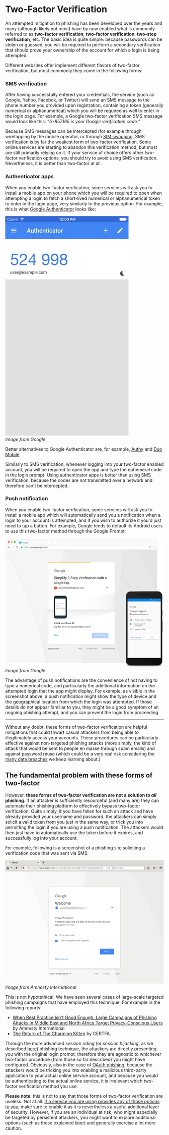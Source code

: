 # Two-Factor Verification

An attempted mitigation to phishing has been developed over the years and many (although likely not most) have by now enabled what is commonly referred to as **two-factor verification**, **two-factor verification**, **two-step verification**, etc. The basic idea is quite simple: because passwords can be stolen or guessed, you will be required to perform a secondary verification that should prove your ownership of the account for which a login is being attempted.

Different websites offer implement different flavors of two-factor verification, but most commonly they come in the following forms:

### SMS verification

After having successfully entered your credentials, the service (such as Google, Yahoo, Facebok, or Twitter) will send an SMS message to the phone number you provided upon registration, containing a token (generally numerical or alphanumerical) which you will be required as well to enter in the login page. For example, a Google two-factor verification SMS message would look like this: "*G-857165 is your Google verification code."*

Because SMS messages can be intercepted (for example through wiretapping by the mobile operator, or through [SIM swapping](https://www.vice.com/en_us/article/zm8a9y/how-to-protect-yourself-from-sim-swapping-hacks), SMS verification is by far the weakest form of two-factor verification. Some online services are starting to abandon this verification method, but most are still primarily relying on it. If your service of choice offers other two-factor verification options, you should try to avoid using SMS verification. Nevertheless, it is better than two-factor at all.

### Authenticator apps

When you enable two-factor verification, some services will ask you to install a mobile app on your phone which you will be required to open when attempting a login to fetch a short-lived numerical or alphanumerical token to enter in the login page, very similarly to the previous option. For example, this is what [Google Authenticator](https://google-authenticator.com/) looks like:

![](img/google-authenticator.png)  
*Image from Google*

Better alternatives to Google Authenticator are, for example, [Authy](https://authy.com/) and [Duo Mobile](https://duo.com/product/trusted-users/two-factor-authentication/duo-mobile).

Similarly to SMS verification, whenever logging into your two-factor enabled account, you will be required to open the app and type the ephemeral code in the login prompt. Using authenticator apps is better than using SMS verification, because the codes are not transmitted over a network and therefore can't be intercepted.

### Push notification

When you enable two-factor verification, some services will ask you to install a mobile app which will automatically send you a notification when a login to your account is attempted, and if you wish to authorize it you'd just need to tap a button. For example, Google tends to default its Android users to use this two-factor method through the Google Prompt:

![](img/google-prompt.png)  
*Image from Google*

The advantage of push notifications are the convenience of not having to type a numerical code, and particularly the additional information on the attempted login that the app might display. For example, as visible in the screenshot above, a push notification might show the type of device and the geographical location from which the login was attempted. If those details do not appear familiar to you, they might be a good symptom of an ongoing phishing attempt, and you can prevent the login from proceeding

---

Without any doubt, these forms of two-factor verification are helpful mitigations that could thwart casual attackers from being able to illegitimately access your accounts. These procedures can be particularly effective against non-targeted phishing attacks (more simply, the kind of attack that would be sent to people en masse through spam emails) and against password reuse (which could be a very real risk considering the [many data breaches](https://www.haveibeenpwned.com) we keep learning about.)

## The fundamental problem with these forms of two-factor

However, **these forms of two-factor verification are not a solution to *all* phishing**. If an attacker is sufficiently resourceful (and many are) they can automate their phishing platform to effectively bypass two-factor verification. Quite simply, if you have fallen for such an attack and have already provided your username and password, the attackers can simply solicit a valid token from you just in the same way, or trick you into permitting the login if you are using a push notification. The attackers would then just have to automatically use the token before it expires, and successfully log into your account.

For example, following is a screenshot of a phishing site soliciting a verification code that was sent via SMS:

![](img/gmail-2fa.png)  
*Image from Amnesty International*

This is not hypotethical. We have seen several cases of large-scale targeted phishing campaigns that have employed this technique. For example in the following reports:

- [When Best Practice Isn't Good Enough: Large Campaigns of Phishing Attacks in Middle East and North Africa Target Privacy-Conscious Users](https://www.amnesty.org/en/latest/research/2018/12/when-best-practice-is-not-good-enough/) by Amnesty International
- [The Return of The Charming Kitten](https://blog.certfa.com/posts/the-return-of-the-charming-kitten/) by CERTFA.

Through the more advanced *session riding* (or *session hijacking*, as we described [here](password-phishing.md)) phishing technique, the attackers are directly presenting you with the original login prompt, therefore they are agnostic to whichever two-factor procedure (from those so far described) you might have configured. Obviously, also in the case of [OAuth phishing](oauth-phishing.md), because the attackers would be tricking you into enabling a malicious third-party application to your actual online service account, and because you would be authenticating to the actual online service, it is irrelevant which two-factor verification method you use.

**Please note**: this is not to say that those forms of two-factor verification are useless. Not at all. [If a service you are using provides any of those options to you](https://twofactorauth.org/), make sure to enable it as it is nevertheless a useful additional layer of security. However, if you are an individual at risk, who might especially be targeted by persistent attackers, you might want to explore additional options (such as those explained later) and generally exercise a lot more caution.
